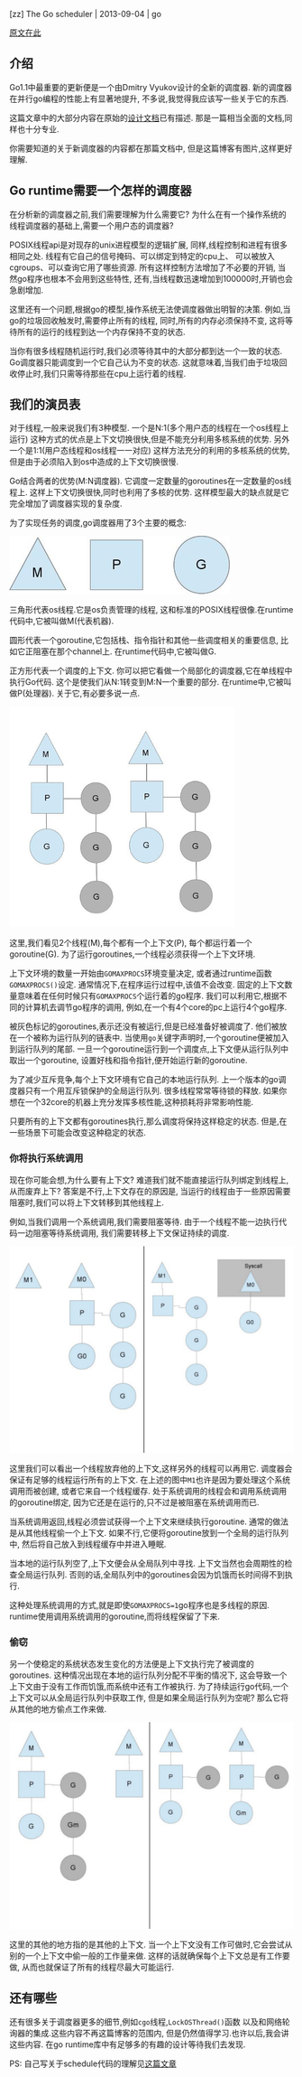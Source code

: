 [zz] The Go scheduler | 2013-09-04 | go

[原文在此](http://morsmachine.dk/go-scheduler)

## 介绍



Go1.1中最重要的更新便是一个由Dmitry Vyukov设计的全新的调度器.
新的调度器在并行go编程的性能上有显著地提升,
不多说,我觉得我应该写一些关于它的东西.

这篇文章中的大部分内容在原始的[设计文档][design_doc]已有描述.
那是一篇相当全面的文档,同样也十分专业.

你需要知道的关于新调度器的内容都在那篇文档中,
但是这篇博客有图片,这样更好理解.

## Go runtime需要一个怎样的调度器



在分析新的调度器之前,我们需要理解为什么需要它?
为什么在有一个操作系统的线程调度器的基础上,需要一个用户态的调度器?

POSIX线程api是对现存的unix进程模型的逻辑扩展,
同样,线程控制和进程有很多相同之处.
线程有它自己的信号掩码、可以绑定到特定的cpu上、
可以被放入cgroups、可以查询它用了哪些资源.
所有这样控制方法增加了不必要的开销,
当然go程序也根本不会用到这些特性,
还有,当线程数迅速增加到100000时,开销也会急剧增加.

这里还有一个问题,根据go的模型,操作系统无法使调度器做出明智的决策.
例如,当go的垃圾回收触发时,需要停止所有的线程,
同时,所有的内存必须保持不变,
这将等待所有的运行的线程到达一个内存保持不变的状态.

当你有很多线程随机运行时,我们必须等待其中的大部分都到达一个一致的状态.
Go调度器只能调度到一个它自己认为不变的状态.
这就意味着,当我们由于垃圾回收停止时,我们只需等待那些在cpu上运行着的线程.

## 我们的演员表



对于线程,一般来说我们有3种模型.
一个是N:1(多个用户态的线程在一个os线程上运行)
这种方式的优点是上下文切换很快,但是不能充分利用多核系统的优势.
另外一个是1:1(用户态线程和os线程一一对应)
这样方法充分的利用的多核系统的优势,但是由于必须陷入到os中造成的上下文切换很慢.

Go结合两者的优势(M:N调度器).
它调度一定数量的goroutines在一定数量的os线程上.
这样上下文切换很快,同时也利用了多核的优势.
这样模型最大的缺点就是它完全增加了调度器实现的复杂度.

为了实现任务的调度,go调度器用了3个主要的概念:

![our-cast](our-cast.jpg)

三角形代表os线程.它是os负责管理的线程,
这和标准的POSIX线程很像.在runtime代码中,它被叫做M(代表机器).

圆形代表一个goroutine,它包括栈、指令指针和其他一些调度相关的重要信息,
比如它正阻塞在那个channel上.
在runtime代码中,它被叫做G.

正方形代表一个调度的上下文.
你可以把它看做一个局部化的调度器,它在单线程中执行Go代码.
这个是使我们从N:1转变到M:N一个重要的部分.
在runtime中,它被叫做P(处理器).
关于它,有必要多说一点.

![in-motion](in-motion.jpg)

这里,我们看见2个线程(M),每个都有一个上下文(P),
每个都运行着一个goroutine(G).
为了运行goroutines,一个线程必须获得一个上下文环境.

上下文环境的数量一开始由`GOMAXPROCS`环境变量决定,
或者通过runtime函数`GOMAXPROCS()`设定.
通常情况下,在程序运行过程中,该值不会改变.
固定的上下文数量意味着在任何时候只有`GOMAXPROCS`个运行着的go程序.
我们可以利用它,根据不同的计算机去调节go程序的调用,
例如,在一个有4个core的pc上运行4个go程序.

被灰色标记的goroutines,表示还没有被运行,但是已经准备好被调度了.
他们被放在一个被称为运行队列的链表中.
当使用`go`关键字声明时,一个goroutine便被加入到运行队列的尾部.
一旦一个goroutine运行到一个调度点,上下文便从运行队列中取出一个goroutine,
设置好栈和指令指针,便开始运行新的goroutine.

为了减少互斥竞争,每个上下文环境有它自己的本地运行队列.
上一个版本的go调度器只有一个用互斥锁保护的全局运行队列.
很多线程常常等待锁的释放.
如果你想在一个32core的机器上充分发挥多核性能,这种损耗将非常影响性能.

只要所有的上下文都有goroutines执行,那么调度将保持这样稳定的状态.
但是,在一些场景下可能会改变这种稳定的状态.

### 你将执行系统调用



现在你可能会想,为什么要有上下文?
难道我们就不能直接运行队列绑定到线程上,从而废弃上下?
答案是不行,上下文存在的原因是,
当运行的线程由于一些原因需要阻塞时,我们可以将上下文转移到其他线程上.

例如,当我们调用一个系统调用,我们需要阻塞等待.
由于一个线程不能一边执行代码一边阻塞等待系统调用,
我们需要转移上下文保证持续的调度.

![syscall](syscall.jpg)

这里我们可以看出一个线程放弃他的上下文,这样另外的线程可以再用它.
调度器会保证有足够的线程运行所有的上下文.
在上述的图中`M1`也许是因为要处理这个系统调用而被创建,
或者它来自一个线程缓存.
处于系统调用的线程会和调用系统调用的goroutine绑定,
因为它还是在运行的,只不过是被阻塞在系统调用而已.

当系统调用返回,线程必须尝试获得一个上下文来继续执行goroutine.
通常的做法是从其他线程偷一个上下文.
如果不行,它便将goroutine放到一个全局的运行队列中,
然后将自己放入到线程缓存中并进入睡眠.

当本地的运行队列空了,上下文便会从全局队列中寻找.
上下文当然也会周期性的检查全局运行队列.
否则的话,全局队列中的goroutines会因为饥饿而长时间得不到执行.

这种处理系统调用的方式,就是即使`GOMAXPROCS=1`go程序也是多线程的原因.
runtime使用调用系统调用的goroutine,而将线程保留了下来.

### 偷窃



另一个使稳定的系统状态发生变化的方法便是上下文执行完了被调度的goroutines.
这种情况出现在本地的运行队列分配不平衡的情况下,
这会导致一个上下文由于没有工作而饥饿,而系统中还有工作被执行.
为了持续运行go代码,一个上下文可以从全局运行队列中获取工作,
但是如果全局运行队列为空呢?
那么它将从其他的地方偷点工作来做.

![steal](steal.jpg)

这里的其他的地方指的是其他的上下文.
当一个上下文没有工作可做时,它会尝试从别的一个上下文中偷一般的工作量来做.
这样的话就确保每个上下文总是有工作要做,
从而也就保证了所有的线程尽最大可能运行.

## 还有哪些



还有很多关于调度器更多的细节,例如`cgo`线程,`LockOSThread()`函数
以及和网络轮询器的集成.这些内容不再这篇博客的范围内,
但是仍然值得学习.也许以后,我会讲这些内容.
在go runtime库中有足够多的有趣的设计等待我们去发现.

PS:
自己写关于schedule代码的理解见[这篇文章](/posts/Read_Go_-_Schedule)

[design_doc]: https://docs.google.com/document/d/1TTj4T2JO42uD5ID9e89oa0sLKhJYD0Y_kqxDv3I3XMw
